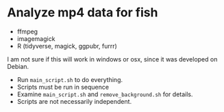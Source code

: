 # Analyze mp4 data for fish

* ffmpeg
* imagemagick
* R (tidyverse, magick, ggpubr, furrr)

I am not sure if this will work in windows or osx, since it was developed on Debian.

* Run `main_script.sh` to do everything.
* Scripts must be run in sequence
* Examine `main_script.sh` and `remove_background.sh` for details.
* Scripts are not necessarily independent.
